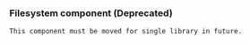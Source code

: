 ### Filesystem component (Deprecated)
    This component must be moved for single library in future.